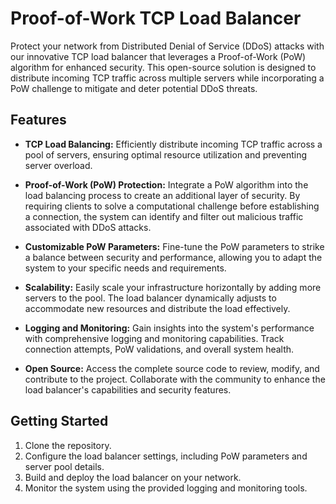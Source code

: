 # Proof-of-Work TCP Load Balancer

Protect your network from Distributed Denial of Service (DDoS) attacks with our innovative TCP load balancer that leverages a Proof-of-Work (PoW) algorithm for enhanced security. This open-source solution is designed to distribute incoming TCP traffic across multiple servers while incorporating a PoW challenge to mitigate and deter potential DDoS threats.

## Features

- **TCP Load Balancing:** Efficiently distribute incoming TCP traffic across a pool of servers, ensuring optimal resource utilization and preventing server overload.

- **Proof-of-Work (PoW) Protection:** Integrate a PoW algorithm into the load balancing process to create an additional layer of security. By requiring clients to solve a computational challenge before establishing a connection, the system can identify and filter out malicious traffic associated with DDoS attacks.

- **Customizable PoW Parameters:** Fine-tune the PoW parameters to strike a balance between security and performance, allowing you to adapt the system to your specific needs and requirements.

- **Scalability:** Easily scale your infrastructure horizontally by adding more servers to the pool. The load balancer dynamically adjusts to accommodate new resources and distribute the load effectively.

- **Logging and Monitoring:** Gain insights into the system's performance with comprehensive logging and monitoring capabilities. Track connection attempts, PoW validations, and overall system health.

- **Open Source:** Access the complete source code to review, modify, and contribute to the project. Collaborate with the community to enhance the load balancer's capabilities and security features.

## Getting Started

1. Clone the repository.
2. Configure the load balancer settings, including PoW parameters and server pool details.
3. Build and deploy the load balancer on your network.
4. Monitor the system using the provided logging and monitoring tools.

